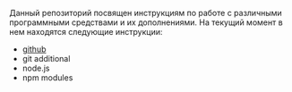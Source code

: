 ﻿Данный репозиторий посвящен инструкциям по работе с различными программными средствами и их дополнениями.
На текущий момент в нем находятся следующие инструкции:

 - [github](https://github.com/Dok959/Instructions/blob/main/github.md)
 - git additional
 - node.js
 - npm modules

